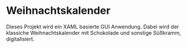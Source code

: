 # Weihnachtskalender
Dieses Projekt wird ein XAML basierte GUI Anwendung. Dabei wird der klassiche Weihnachtskalender mit Schokolade und sonstige Süßkramm, digitalisiert.  
